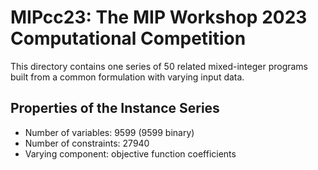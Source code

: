 # MIPcc23: The MIP Workshop 2023 Computational Competition

This directory contains one series of 50 related mixed-integer programs built from a common formulation with varying input data.

## Properties of the Instance Series

- Number of variables: 9599 (9599 binary)
- Number of constraints: 27940
- Varying component: objective function coefficients
